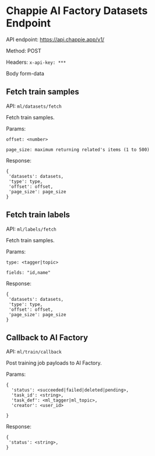 # Chappie AI Factory Datasets Endpoint

API endpoint: https://api.chappie.app/v1/

Method: POST

Headers: 
  `x-api-key: ***`

Body form-data

## Fetch train samples

API: `ml/datasets/fetch`

Fetch train samples.

Params:

```
offset: <number> 

page_size: maximum returning related's items (1 to 500)

```

Response:
 ```
{
  'datasets': datasets,
  'type': type, 
  'offset': offset, 
  'page_size': page_size    
}
 ```
 

## Fetch train labels

API: `ml/labels/fetch`

Fetch train samples.

Params:

```
type: <tagger|topic> 

fields: "id,name"

```

Response:
 ```
{
  'datasets': datasets,
  'type': type, 
  'offset': offset, 
  'page_size': page_size    
}
 ```
 
 
## Callback to AI Factory

API: `ml/train/callback`

Post training job payloads to AI Factory.

Params:

```
{
  'status': <succeeded|failed|deleted|pending>,
  'task_id': <string>,
  'task_def': <ml_tagger|ml_topic>,
  'creator': <user_id>
  
}

```

Response:
 ```
{
  'status': <string>,
}
 ```
 
 
